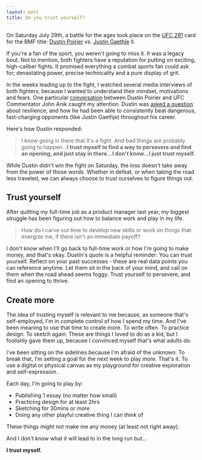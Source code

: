 ```yaml
---
layout: post
title: Do you trust yourself?
---
```


On Saturday July 29th, a battle for the ages took place on the [UFC 291](https://www.ufc.com/event/ufc-291) card for the BMF title: [Dustin Poirier](https://en.wikipedia.org/wiki/Dustin_Poirier) vs. [Justin Gaethje](https://en.wikipedia.org/wiki/Justin_Gaethje) II.

If you're a fan of the sport, you weren't going to miss it. It was a legacy bout. Not to mention, both fighters have a reputation for putting on exciting, high-caliber fights. It promised everything a combat sports fan could ask for; devastating power, precise technicality and a pure display of grit.

In the weeks leading up to the fight, I watched several media interviews of both fighters, because I wanted to understand their mindset, motivations and fears. One particular [conversation](https://youtu.be/PNPYvBc4CKA) between Dustin Poirier and UFC Commentator John Anik caught my attention. Dustin was [asked a question](https://youtu.be/PNPYvBc4CKA?t=138) about resilience, and how he had been able to consistently beat dangerous, fast-charging opponents (like Justin Gaethje) throughout his career.

Here's how Dustin responded:

> I know going in there that it's a fight. And bad things are probably going to happen...**I trust myself to find a way to persevere and find an opening, and just stay in there...I don't know...I just trust myself.**

While Dustin didn't win the fight on Saturday, the loss doesn't take away from the power of those words. Whether in defeat, or when taking the road less traveled, we can always choose to trust ourselves to figure things out.

## Trust yourself

After quitting my full-time job as a product manager last year, my biggest struggle has been figuring out how to balance work and play in my life.

> How do I carve out time to develop new skills or work on things that energize me, if there isn't an immediate payoff?

I don't know when I'll go back to full-time work or how I'm going to make money, and that's okay. Dustin's quote is a helpful reminder: You can trust yourself. Reflect on your past successes - these are real data points you can reference anytime. Let them sit in the back of your mind, and call on them when the road ahead seems foggy. Trust yourself to persevere, and find an opening to thrive.

## Create more

The idea of trusting myself is relevant to me because, as someone that's self-employed, I'm in complete control of how I spend my time. And I've been meaning to use that time to create more. To write often. To practice design. To sketch again. These are things I loved to do as a kid, but I foolishly gave them up, because I convinced myself that's what adults do.

I've been sitting on the sidelines because I'm afraid of the unknown. To break that, I'm setting a goal for the next week to play more. That's it. To use a digital or physical canvas as my playground for creative exploration and self-expression.

Each day, I'm going to play by:
- Publishing 1 essay (no matter how small)
- Practicing design for at least 2hrs
- Sketching for 30mins or more
- Doing any other playful creative thing I can think of

These things might not make me any money (at least not right away).

And I don't know what it will lead to in the long run but...

**I trust myself.**
